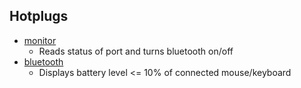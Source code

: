 ## Hotplugs

 - [monitor](monitor)
   - Reads status of port and turns bluetooth on/off
 - [bluetooth](bluetooth)
   - Displays battery level <= 10% of connected mouse/keyboard